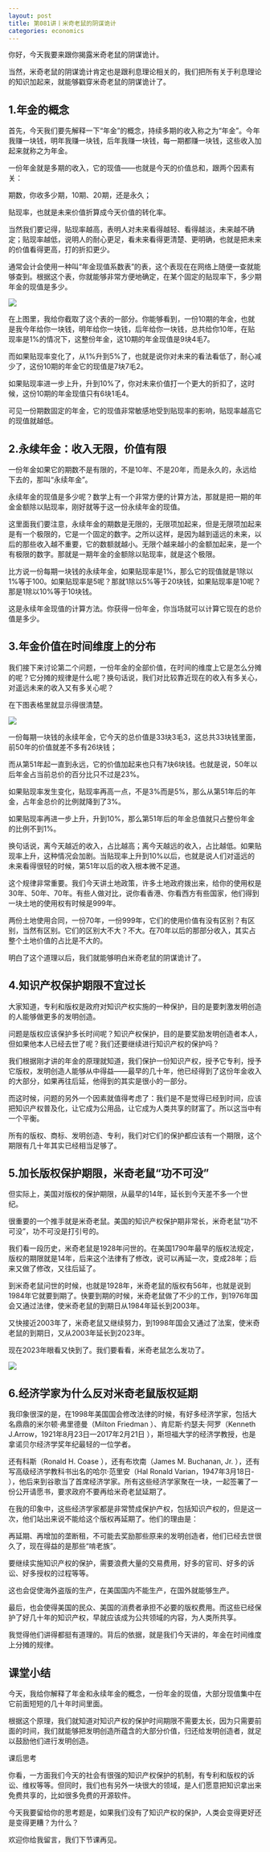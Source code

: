```yaml
---
layout: post
title: 第081讲丨米奇老鼠的阴谋诡计
categories: economics
---
```


你好，今天我要来跟你揭露米奇老鼠的阴谋诡计。

当然，米奇老鼠的阴谋诡计肯定也是跟利息理论相关的，我们把所有关于利息理论的知识加起来，就能够戳穿米奇老鼠的阴谋诡计了。

## 1.年金的概念

首先，今天我们要先解释一下“年金”的概念，持续多期的收入称之为“年金”。今年我赚一块钱，明年我赚一块钱，后年我赚一块钱，每一期都赚一块钱，这些收入加起来就称之为年金。

一份年金就是多期的收入，它的现值——也就是今天的价值总和，跟两个因素有关：

期数，你收多少期，10期、20期，还是永久；

贴现率，也就是未来价值折算成今天价值的转化率。

当然我们要记得，贴现率越高，表明人对未来看得越轻、看得越淡，未来越不确定；贴现率越低，说明人的耐心更足，看未来看得更清楚、更明确，也就是把未来的价值看得更高，打的折扣更少。

通常会计会使用一种叫“年金现值系数表”的表，这个表现在在网络上随便一查就能够查到。根据这个表，你就能够非常方便地确定，在某个固定的贴现率下，多少期年金的现值是多少。

![](/assets/economics/images/2017/07/10/a.png)

在上图里，我给你截取了这个表的一部分。你能够看到，一份10期的年金，也就是我今年给你一块钱，明年给你一块钱，后年给你一块钱，总共给你10年，在贴现率是1%的情况下，这整份年金，这10期的年金现值是9块4毛7。

而如果贴现率变化了，从1%升到5%了，也就是说你对未来的看法看低了，耐心减少了，这份10期的年金它的现值是7块7毛2。

如果贴现率进一步上升，升到10%了，你对未来价值打一个更大的折扣了，这时候，这份10期的年金现值只有6块1毛4。

可见一份期数固定的年金，它的现值非常敏感地受到贴现率的影响，贴现率越高它的现值就越低。

## 2.永续年金：收入无限，价值有限

一份年金如果它的期数不是有限的，不是10年、不是20年，而是永久的，永远给下去的，那叫“永续年金”。

永续年金的现值是多少呢？数学上有一个非常方便的计算方法，那就是把一期的年金金额除以贴现率，刚好就等于这一份永续年金的现值。

这里面我们要注意，永续年金的期数是无限的，无限项加起来，但是无限项加起来是有一个极限的，它是一个固定的数字。之所以这样，是因为越到遥远的未来，以后的那些收入越不重要，它的数额就越小。无限个越来越小的金额加起来，是一个有极限的数字。那就是一期年金的金额除以贴现率，就是这个极限。

比方说一份每期一块钱的永续年金，如果贴现率是1%，那么它的现值就是1除以1%等于100。如果贴现率是5呢？那就1除以5%等于20块钱，如果贴现率是10呢？那是1除以10%等于10块钱。

这是永续年金现值的计算方法。你获得一份年金，你当场就可以计算它现在的总价值是多少。

## 3.年金价值在时间维度上的分布

我们接下来讨论第二个问题，一份年金的全部价值，在时间的维度上它是怎么分摊的呢？它分摊的规律是什么呢？换句话说，我们对比较靠近现在的收入有多关心，对遥远未来的收入又有多关心呢？

在下图表格里就显示得很清楚。

![](/assets/economics/images/2017/07/10/b.png)

一份每期一块钱的永续年金，它今天的总价值是33块3毛3，这总共33块钱里面，前50年的价值就差不多有26块钱；

而从第51年起一直到永远，它的价值加起来也只有7块6块钱。也就是说，50年以后年金占当前总价的百分比只不过是23%。

如果贴现率发生变化，贴现率再高一点，不是3%而是5%，那么从第51年后的年金，占年金总价的比例就降到了3%。

如果贴现率再进一步上升，升到10%，那么第51年后的年金总值就只占整份年金的比例不到1%。

换句话说，离今天越近的收入，占比越高；离今天越远的收入，占比越低。如果贴现率上升，这种情况会加剧。当贴现率上升到10%以后，也就是说人们对遥远的未来看得很轻的时候，第51年以后的收入根本微不足道。

这个规律非常重要。我们今天讲土地政策，许多土地政府拨出来，给你的使用权是30年、50年、70年。有些人做对比，说你看香港、你看西方有些国家，他们得到一块土地的使用权有时候是999年。

两份土地使用合同，一份70年，一份999年，它们的使用价值有没有区别？有区别，当然有区别。它们的区别大不大？不大。在70年以后的那部分收入，其实占整个土地价值的占比是不大的。

明白了这个道理以后，我们就能够明白米奇老鼠的阴谋诡计了。

## 4.知识产权保护期限不宜过长

大家知道，专利和版权是政府对知识产权实施的一种保护，目的是要刺激发明创造的人能够做更多的发明创造。

问题是版权应该保护多长时间呢？知识产权保护，目的是要奖励发明创造者本人，但如果他本人已经去世了呢？我们还要继续进行知识产权的保护吗？

我们根据刚才讲的年金的原理就知道，我们保护一份知识产权，授予它专利，授予它版权，发明创造人能够从中得益——最早的几十年，他已经得到了这份年金收入的大部分，如果再往后延，他得到的其实是很小的一部分。

而这时候，问题的另外一个因素就值得考虑了：我们是不是觉得已经到时间，应该把知识产权普及化，让它成为公用品，让它成为人类共享的财富了。所以这当中有一个平衡。

所有的版权、商标、发明创造、专利，我们对它们的保护都应该有一个期限，这个期限有几十年其实已经相当足够了。

## 5.加长版权保护期限，米奇老鼠“功不可没”

但实际上，美国对版权的保护期限，从最早的14年，延长到今天差不多一个世纪。

很重要的一个推手就是米奇老鼠。美国的知识产权保护期非常长，米奇老鼠“功不可没”，功不可没是打引号的。

我们看一段历史，米奇老鼠是1928年问世的。在美国1790年最早的版权法规定，版权的期限就是14年，后来这个法律有了修改，说可以再延一次，变成28年；后来又做了修改，又往后延了。

到米奇老鼠问世的时候，也就是1928年，米奇老鼠的版权有56年，也就是说到1984年它就要到期了。快要到期的时候，米奇老鼠做了不少的工作，到1976年国会又通过法律，使米奇老鼠的到期日从1984年延长到2003年。

又快接近2003年了，米奇老鼠又继续努力，到1998年国会又通过了法案，使米奇老鼠的到期日，又从2003年延长到2023年。

现在2023年眼看又快到了。我们要看看，米奇老鼠怎么发功了。

![](/assets/economics/images/2017/07/10/c.png)


## 6.经济学家为什么反对米奇老鼠版权延期


我印象很深的是，在1998年美国国会修改法律的时候，有好多经济学家，包括大名鼎鼎的米尔顿·弗里德曼（Milton Friedman ）、肯尼斯·约瑟夫·阿罗（Kenneth J.Arrow，1921年8月23日—2017年2月21日 ），斯坦福大学的经济学教授，也是拿诺贝尔经济学奖年纪最轻的一位学者。

还有科斯（Ronald H. Coase ），还有布坎南（James M. Buchanan, Jr. ），还有写高级经济学教科书出名的哈尔·范里安（Hal Ronald Varian，1947年3月18日- ），他后来到谷歌当了首席经济学家。所有这些经济学家聚在一块，一起签署了一份公开请愿书，要求政府不要再给米奇老鼠延期了。

在我的印象中，这些经济学家都是非常赞成保护产权，包括知识产权的，但是这一次，他们站出来说不能给这个版权再延期了。他们的理由是：

再延期、再增加的垄断租，不可能去奖励那些原来的发明创造者，他们已经去世很久了，现在得益的是那些“啃老族”。

要继续实施知识产权的保护，需要浪费大量的交易费用，好多的官司、好多的诉讼、好多授权的过程等等。

这也会促使海外盗版的生产，在美国国内不能生产，在国外就能够生产。

最后，也会使得美国的民众、美国的消费者承担不必要的版权费用。而这些已经保护了好几十年的知识产权，早就应该成为公共领域的内容，为人类所共享。

我觉得他们讲得都挺有道理的。背后的依据，就是我们今天讲的，年金在时间维度上分摊的规律。

## 课堂小结

今天，我给你解释了年金和永续年金的概念，一份年金的现值，大部分现值集中在它前面短短的几十年时间里面。

根据这个原理，我们就知道对知识产权的保护时间期限不需要太长，因为只需要前面的时间，我们就能够把发明创造所蕴含的大部分价值，归还给发明创造者，就足以鼓励他们进行发明创造。

课后思考

你看，一方面我们今天的社会有很强的知识产权保护的机制，有专利和版权的诉讼、维权等等。但同时，我们也有另外一块很大的领域，是人们愿意把知识拿出来免费共享的，比如很多免费的开源软件。

今天我要留给你的思考题是，如果我们没有了知识产权的保护，人类会变得更好还是变得更糟？为什么？

欢迎你给我留言，我们下节课再见。
